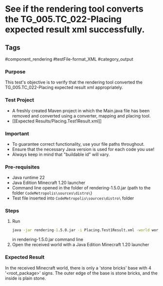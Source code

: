 # See if the rendering tool converts the TG_005.TC_022-Placing expected result xml successfully.

## Tags
#component_rendering #testFile-format_XML #category_output

### Purpose
This test's objective is to verify that the rendering tool converted the TG_005.TC_022-Placing expected result xml appropriately.

### Test Project
- A freshly created Maven project in which the Main.java file has been removed and converted using a converter, mapping and placing tool.
- [[Expected Results/Placing.Test1Result.xml]]

### Important
- To guarantee correct functionality, use your file paths throughout.  
- Ensure that the necessary Java version is used for each code you use!
- Always keep in mind that "buildable id" will vary.

### Pre-requisites
- Java runtime 22
- Java Edition Minecraft 1.20 launcher
- Command line opened in the folder of rendering-1.5.0.jar (path to the folder `CodeMetropolis\sources\distro\`)
- Test file inserted into `CodeMetropolis\sources\distro\` folder


### Steps
1. Run
	```cmd
	java -jar rendering-1.5.0.jar -i Placing.Test1Result.xml -world world
	```
	in rendering-1.5.0.jar command line
2. Open the received world with a Java Edition Minecraft 1.20 launcher

### Expected Result
In the received Minecraft world, there is only a 'stone bricks' base with 4 '<root_package>' signs. The outer edge of the base is stone bricks, and the inside is plain stone.